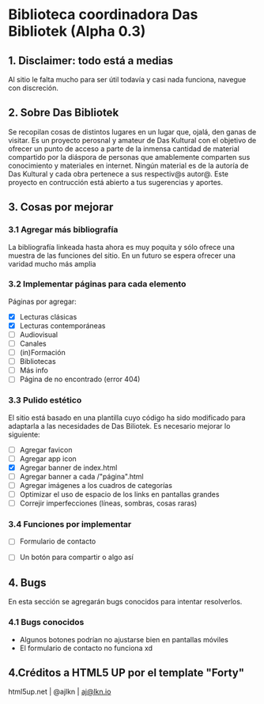 # Biblioteca coordinadora Das Bibliotek (Alpha 0.3)
## 1. Disclaimer: todo está a medias
Al sitio le falta mucho para ser útil todavía y casi nada funciona, navegue con discreción.

## 2. Sobre Das Bibliotek
Se recopilan cosas de distintos lugares en un lugar que, ojalá, den ganas de visitar.
Es un proyecto perosnal y amateur de Das Kultural con el objetivo de ofrecer un punto de acceso a parte de la inmensa cantidad de material compartido por la diáspora de personas que amablemente comparten sus conocimiento y materiales en internet. Ningún material es de la autoría de Das Kultural y cada obra pertenece a sus respectiv@s autor@. Este proyecto en contrucción está abierto a tus sugerencias y aportes.

## 3. Cosas por mejorar
### 3.1 Agregar más bibliografía
La bibliografía linkeada hasta ahora es muy poquita y sólo ofrece una muestra de las funciones del sitio. En un futuro se espera ofrecer una varidad mucho más amplia

### 3.2 Implementar páginas para cada elemento
Páginas por agregar:
- [x] Lecturas clásicas
- [x] Lecturas contemporáneas
- [ ] Audiovisual
- [ ] Canales
- [ ] (in)Formación
- [ ] Bibliotecas
- [ ] Más info
- [ ] Página de no encontrado (error 404)

### 3.3 Pulido estético
El sitio está basado en una plantilla cuyo código ha sido modificado para adaptarla a las necesidades de Das Biliotek. Es necesario mejorar lo siguiente:
- [ ] Agregar favicon
- [ ] Agregar app icon
- [x] Agregar banner de index.html
- [ ] Agregar banner a cada /"página".html
- [ ] Agregar imágenes a los cuadros de categorías
- [ ] Optimizar el uso de espacio de los links en pantallas grandes
- [ ] Correjir imperfecciones (líneas, sombras, cosas raras)

### 3.4 Funciones por implementar
- [ ] Formulario de contacto
- [ ] Un botón para compartir o algo así


## 4. Bugs
En esta sección se agregarán bugs conocidos para intentar resolverlos.

### 4.1 Bugs conocidos
- Algunos botones podrían no ajustarse bien en pantallas móviles 
- El formulario de contacto no funciona xd

## 4.Créditos a HTML5 UP por el template "Forty"

html5up.net | @ajlkn | aj@lkn.io
